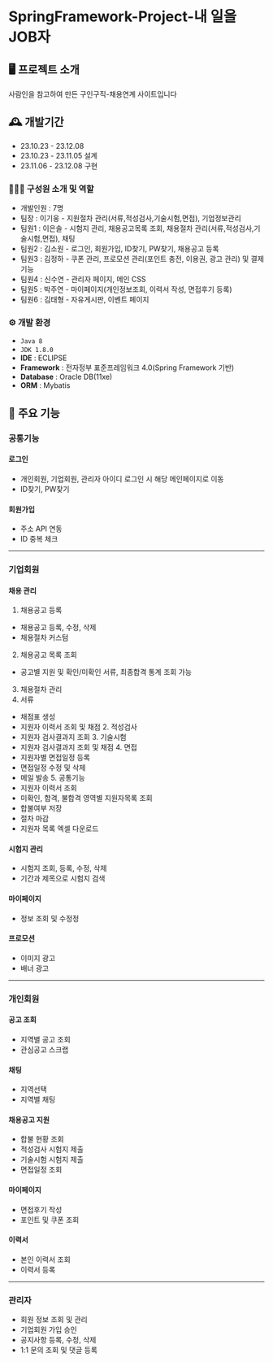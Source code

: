 # SpringFramework-Project-내 일을 JOB자


## 🖥️ 프로젝트 소개
사람인을 참고하여 만든 구인구직-채용연계 사이트입니다
<br>

## 🕰️ 개발기간
* 23.10.23 - 23.12.08
* 23.10.23 - 23.11.05 설계
* 23.11.06 - 23.12.08 구현

### 🧑‍🤝‍🧑 구성원 소개 및 역할
 - 개발인원 : 7명
 - 팀장  : 이기웅 - 지원절차 관리(서류,적성검사,기술시험,면접), 기업정보관리
 - 팀원1 : 이은솔 - 시험지 관리, 채용공고목록 조회, 채용절차 관리(서류,적성검사,기술시험,면접), 채팅
 - 팀원2 : 김소원 - 로그인, 회원가입, ID찾기, PW찾기, 채용공고 등록
 - 팀원3 : 김정하 - 쿠폰 관리, 프로모션 관리(포인트 충전, 이용권, 광고 관리) 및 결제기능
 - 팀원4 : 신수연 - 관리자 페이지, 메인 CSS
 - 팀원5 : 박주연 - 마이페이지(개인정보조회, 이력서 작성, 면접후기 등록)
 - 팀원6 : 김태형 - 자유게시판, 이벤트 페이지

### ⚙️ 개발 환경
- `Java 8`
- `JDK 1.8.0`
- **IDE** : ECLIPSE
- **Framework** : 전자정부 표준프레임워크 4.0(Spring Framework 기반)
- **Database** : Oracle DB(11xe)
- **ORM** : Mybatis

## 📌 주요 기능
### 공통기능
#### 로그인
- 개인회원, 기업회원, 관리자 아이디 로그인 시 해당 메인페이지로 이동
- ID찾기, PW찾기
#### 회원가입
- 주소 API 연동
- ID 중복 체크
---
### 기업회원
#### 채용 관리
1. 채용공고 등록
- 채용공고 등록, 수정, 삭제
- 채용절차 커스텀
2. 채용공고 목록 조회
- 공고별 지원 및 확인/미확인 서류, 최종합격 통계 조회 가능
3. 채용절차 관리
  1. 서류
- 채점표 생성
- 지원자 이력서 조회 및 채점
  2. 적성검사
- 지원자 검사결과지 조회
  3. 기술시험
- 지원자 검사결과지 조회 및 채점
  4. 면접
- 지원자별 면접일정 등록
- 면접일정 수정 및 삭제
- 메일 발송
  5. 공통기능
- 지원자 이력서 조회
- 미확인, 합격, 불합격 영역별 지원자목록 조회
- 합불여부 저장
- 절차 마감
- 지원자 목록 엑셀 다운로드
#### 시험지 관리
- 시험지 조회, 등록, 수정, 삭제
- 기간과 제목으로 시험지 검색
#### 마이페이지
- 정보 조회 및 수정정
#### 프로모션
- 이미지 광고
- 배너 광고
---
### 개인회원
#### 공고 조회
- 지역별 공고 조회
- 관심공고 스크랩
#### 채팅
- 지역선택
- 지역별 채팅
#### 채용공고 지원
- 합불 현황 조회
- 적성검사 시험지 제출
- 기술시험 시험지 제출
- 면접일정 조회
#### 마이페이지
- 면접후기 작성
- 포인트 및 쿠폰 조회
#### 이력서
- 본인 이력서 조회
- 이력서 등록
---
### 관리자
- 회원 정보 조회 및 관리
- 기업회원 가입 승인
- 공지사항 등록, 수정, 삭제
- 1:1 문의 조회 및 댓글 등록
  
